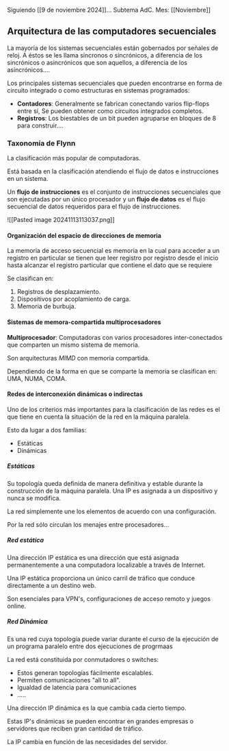 Siguiendo [[9 de noviembre 2024]]...
Subtema AdC.
Mes: [[Noviembre]]
## Arquitectura de las computadores secuenciales
La mayoría de los sistemas secuenciales están gobernados por señales de reloj. A éstos se les llama síncronos o sincrónicos, a diferencia de los sincrónicos o asincrónicos que son aquellos, a diferencia de los asincrónicos....

Los principales sistemas secuenciales que pueden encontrarse en forma de circuito integrado o como estructuras en sistemas programados:
- **Contadores**: Generalmente se fabrican conectando varios flip-flops entre sí, Se pueden obtener como circuitos integrados completos.
- **Registros**: Los biestables de un bit pueden agruparse en bloques de 8 para construir....

### Taxonomía de Flynn
La clasificación más popular de computadoras.

Está basada en la clasificación atendiendo el flujo de datos e instrucciones en un sistema.

Un **flujo de instrucciones** es el conjunto de instrucciones secuenciales que son ejecutadas por un único procesador y un **flujo de datos** es el flujo secuencial de datos requeridos para el flujo de instrucciones.

![[Pasted image 20241113113037.png]]

#### Organización del espacio de direcciones de memoria
La memoria de acceso secuencial es memoria en la cual para acceder a un registro en particular se tienen que leer registro por registro desde el inicio hasta alcanzar el registro particular que contiene el dato que se requiere

Se clasifican en:
1. Registros de desplazamiento.
2. Dispositivos por acoplamiento de carga.
3. Memoria de burbuja.

#### Sistemas de memora-compartida multiprocesadores
**Multiprocesador**: Computadoras con varios procesadores inter-conectados que comparten un mismo sistema de memoria.

Son arquitecturas *MIMD* con memoria compartida.

Dependiendo de la forma en que se comparte la memoria se clasifican en: UMA, NUMA, COMA.

#### Redes de interconexión dinámicas o indirectas
Uno de los criterios más importantes para la clasificación de las redes es el que tiene en cuenta la situación de la red en la máquina paralela.

Esto da lugar a dos familias:
- Estáticas
- Dinámicas

##### Estáticas
Su topología queda definida de manera definitiva y estable durante la construcción de la máquina paralela. Una IP es asignada a un dispositivo y nunca se modifica.

La red simplemente une los elementos de acuerdo con una configuración.

Por la red sólo circulan los menajes entre procesadores...

##### Red estática
Una dirección IP estática es una dirección que está asignada permanentemente a una computadora localizable a través de Internet.

Una IP estática proporciona un único carril de tráfico que conduce directamente a un destino web.

Son esenciales para VPN's, configuraciones de acceso remoto y juegos online.

##### Red Dinámica
Es una red cuya topología puede variar durante el curso de la ejecución de un programa paralelo entre dos ejecuciones de progrmaas

La red está constituida por conmutadores o switches:
- Estos generan topologías fácilmente escalables.
- Permiten comunicaciones "all to all".
- Igualdad de latencia para comunicaciones
- .....

Una dirección IP dinámica es la que cambia cada cierto tiempo.

Estas IP's dinámicas se pueden encontrar en grandes empresas o servidores que reciben gran cantidad de tráfico.

La IP cambia en función de las necesidades del servidor.
